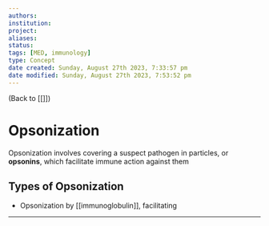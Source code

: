 ```yaml
---
authors: 
institution: 
project: 
aliases: 
status: 
tags: [MED, immunology]
type: Concept
date created: Sunday, August 27th 2023, 7:33:57 pm
date modified: Sunday, August 27th 2023, 7:53:52 pm
---
```


(Back to [[]])

# Opsonization

Opsonization involves covering a suspect pathogen in particles, or **opsonins**, which facilitate immune action against them
## Types of Opsonization
- Opsonization by [[immunoglobulin]], facilitating

---
